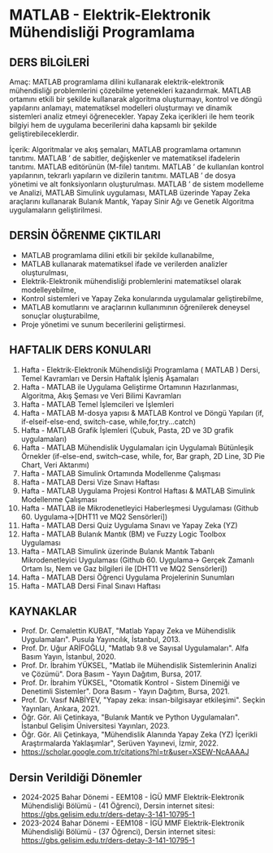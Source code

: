 # MATLAB - Elektrik-Elektronik Mühendisliği Programlama

## DERS BİLGİLERİ

Amaç: MATLAB programlama dilini kullanarak elektrik-elektronik mühendisliği problemlerini çözebilme yetenekleri kazandırmak. MATLAB ortamını etkili bir şekilde kullanarak algoritma oluşturmayı, kontrol ve döngü yapılarını anlamayı, matematiksel modelleri oluşturmayı ve dinamik sistemleri analiz etmeyi öğrenecekler. Yapay Zeka içerikleri ile hem teorik bilgiyi hem de uygulama becerilerini daha kapsamlı bir şekilde geliştirebileceklerdir.

İçerik: Algoritmalar ve akış şemaları, MATLAB programlama ortamının tanıtımı. MATLAB ’ de sabitler, değişkenler ve matematiksel ifadelerin tanıtımı. MATLAB editörünün (M-file) tanıtımı. MATLAB ’ de kullanılan kontrol yapılarının, tekrarlı yapıların ve dizilerin tanıtımı. MATLAB ’ de dosya yönetimi ve alt fonksiyonların oluşturulması. MATLAB ’ de sistem modelleme ve Analizi, MATLAB Simulink uygulaması, MATLAB üzerinde Yapay Zeka araçlarını kullanarak Bulanık Mantık, Yapay Sinir Ağı ve Genetik Algoritma uygulamaların geliştirilmesi.

## DERSİN ÖĞRENME ÇIKTILARI
* MATLAB programlama dilini etkili bir şekilde kullanabilme,    
* MATLAB kullanarak matematiksel ifade ve verilerden analizler oluşturulması,   
* Elektrik-Elektronik mühendisliği problemlerini matematiksel olarak modelleyebilme,    
* Kontrol sistemleri ve Yapay Zeka konularında uygulamalar geliştirebilme,   
* MATLAB komutlarını ve araçlarının kullanımının öğrenilerek deneysel sonuçlar oluşturabilme,    
* Proje yönetimi ve sunum becerilerini geliştirmesi.    

## HAFTALIK DERS KONULARI

1. Hafta - Elektrik-Elektronik Mühendisliği Programlama ( MATLAB ) Dersi, Temel Kavramları ve Dersin Haftalık İşleniş Aşamaları    
2. Hafta - MATLAB ile Uygulama Geliştirme Ortamının Hazırlanması, Algoritma, Akış Şeması ve Veri Bilimi Kavramları    
3. Hafta - MATLAB Temel İşlemcileri ve İşlemleri    
4. Hafta - MATLAB M-dosya yapısı & MATLAB Kontrol ve Döngü Yapıları (if, if-elseif-else-end, switch-case, while,for,try...catch)   
5. Hafta - MATLAB Grafik İşlemleri (Çubuk, Pasta, 2D ve 3D grafik uygulamaları)    
6. Hafta - MATLAB Mühendislik Uygulamaları için Uygulamalı Bütünleşik Örnekler (if-else-end, switch–case, while, for, Bar graph, 2D Line, 3D Pie Chart, Veri Aktarımı)     
7. Hafta - MATLAB Simulink Ortamında Modellenme Çalışması    
8. Hafta - MATLAB Dersi Vize Sınavı Haftası   
9. Hafta - MATLAB Uygulama Projesi Kontrol Haftası & MATLAB Simulink Modellenme Çalışması    
10. Hafta - MATLAB ile Mikrodenetleyici Haberleşmesi Uygulaması (Github 60. Uygulama->[DHT11 ve MQ2 Sensörleri])     
11. Hafta - MATLAB Dersi Quiz Uygulama Sınavı ve Yapay Zeka (YZ)      
12. Hafta - MATLAB Bulanık Mantık (BM) ve Fuzzy Logic Toolbox Uygulaması     
13. Hafta - MATLAB Simulink üzerinde Bulanık Mantık Tabanlı Mikrodenetleyici Uygulaması (Github 60. Uygulama-> Gerçek Zamanlı Ortam Isı, Nem ve Gaz bilgileri ile [DHT11 ve MQ2 Sensörleri])    
14. Hafta - MATLAB Dersi Öğrenci Uygulama Projelerinin Sunumları     
15. Hafta - MATLAB Dersi Final Sınavı Haftası     

## KAYNAKLAR

* Prof. Dr. Cemalettin KUBAT, "Matlab Yapay Zeka ve Mühendislik Uygulamaları". Pusula Yayıncılık, İstanbul, 2013.
* Prof. Dr. Uğur ARİFOĞLU, "Matlab 9.8 ve Sayısal Uygulamaları". Alfa Basım Yayın, İstanbul, 2020.
* Prof. Dr. İbrahim YÜKSEL, "Matlab ile Mühendislik Sistemlerinin Analizi ve Çözümü". Dora Basım - Yayın Dağıtım, Bursa, 2017.
* Prof. Dr. İbrahim YÜKSEL, "Otomatik Kontrol - Sistem Dinemiği ve Denetimli Sistemler". Dora Basım - Yayın Dağıtım, Bursa, 2021.
* Prof. Dr. Vasıf NABİYEV, "Yapay zeka: insan-bilgisayar etkileşimi". Seçkin Yayınları, Ankara, 2021.
* Öğr. Gör. Ali Çetinkaya, "Bulanık Mantık ve Python Uygulamaları". İstanbul Gelişim Üniversitesi Yayınları, 2023.
* Öğr. Gör. Ali Çetinkaya, "Mühendislik Alanında Yapay Zeka (YZ) İçerikli Araştırmalarda Yaklaşımlar", Serüven Yayınevi, İzmir, 2022.
* https://scholar.google.com.tr/citations?hl=tr&user=XSEW-NcAAAAJ  

## Dersin Verildiği Dönemler   
* 2024-2025 Bahar Dönemi -  EEM108 - İGÜ MMF Elektrik-Elektronik Mühendisliği Bölümü - (41 Öğrenci), Dersin internet sitesi: https://gbs.gelisim.edu.tr/ders-detay-3-141-10795-1    
* 2023-2024 Bahar Dönemi -  EEM108 - İGÜ MMF Elektrik-Elektronik Mühendisliği Bölümü - (37 Öğrenci), Dersin internet sitesi: https://gbs.gelisim.edu.tr/ders-detay-3-141-10795-1     
